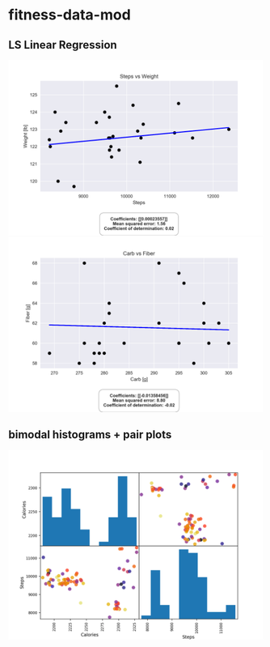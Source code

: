 # fitness-data-mod
## LS Linear Regression
![](dataVisuals/steps_weight_text.png)
![](dataVisuals/carb_fiber_text.png)

## bimodal histograms + pair plots
![](dataVisuals/um.png)